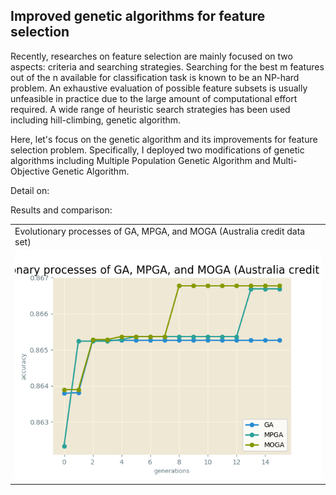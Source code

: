 ## Improved genetic algorithms for feature selection

Recently, researches on feature selection are mainly focused on two aspects: criteria and searching strategies. Searching for the best m features out of the n available for classification task is known to be an NP-hard problem. An exhaustive evaluation of possible feature subsets is usually unfeasible in practice due to the large amount of computational effort required. A wide range of heuristic search strategies has been used including hill-climbing, genetic algorithm.

Here, let's focus on the genetic algorithm and its improvements for feature selection problem. Specifically, I deployed two modifications of genetic algorithms including Multiple Population Genetic Algorithm and Multi-Objective Genetic Algorithm.

Detail on:

Results and comparison:
<table>
  <tr>
    <td> Evolutionary processes of GA, MPGA, and MOGA (Australia credit data set)
  </tr>
  
  <tr>
    <td> <img src="images/Figure_1.png" alt = "1">
  </tr>
</table>
